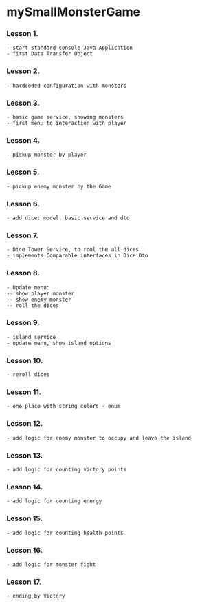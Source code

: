 # mySmallMonsterGame

### Lesson 1.
    - start standard console Java Application
    - first Data Transfer Object

### Lesson 2.
    - hardcoded configuration with monsters 
    
### Lesson 3.
    - basic game service, showing monsters
    - first menu to interaction with player
    
### Lesson 4.
    - pickup monster by player
    
### Lesson 5.
    - pickup enemy monster by the Game

### Lesson 6.
    - add dice: model, basic service and dto
    
### Lesson 7.
    - Dice Tower Service, to rool the all dices
    - implements Comparable interfaces in Dice Dto
    
### Lesson 8.
    - Update menu: 
    -- show player monster
    -- show enemy monster
    -- roll the dices

### Lesson 9.
    - island service
    - update menu, show island options

### Lesson 10.
    - reroll dices

### Lesson 11.
    - one place with string colors - enum

### Lesson 12.
    - add logic for enemy monster to occupy and leave the island

### Lesson 13.
    - add logic for counting victory points

### Lesson 14.
    - add logic for counting energy 

### Lesson 15.
    - add logic for counting health points

### Lesson 16.
    - add logic for monster fight

### Lesson 17.
    - ending by Victory
